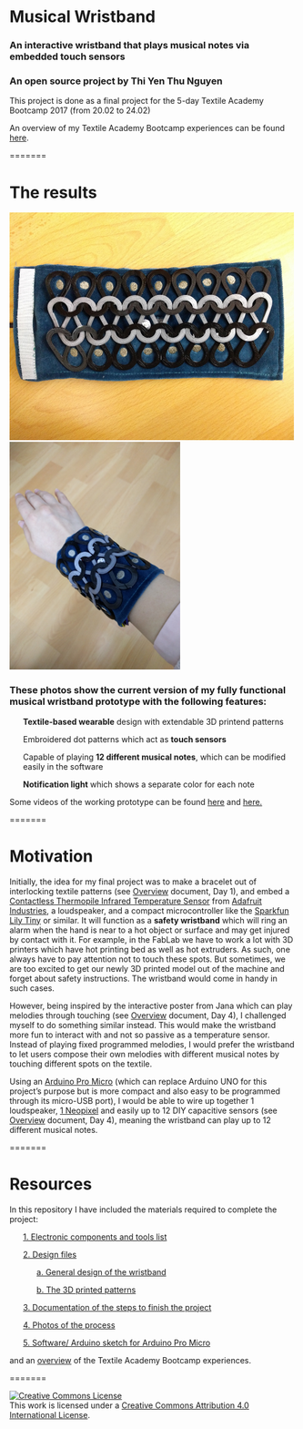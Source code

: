 # Musical Wristband
### An interactive wristband that plays musical notes via embedded touch sensors
### An open source project by Thi Yen Thu Nguyen

This project is done as a final project for the 5-day Textile Academy Bootcamp 2017 (from 20.02 to 24.02)

An overview of my Textile Academy Bootcamp experiences can be found <a href="/Textile_Bootcamp_Overview.pdf">here</a>.

=======

<h1> The results </h1>

<img src="/Media/Photo%206.4.jpg" width="500" height="400">
<img src="/Media/Photo%206.6.jpg" width="300" height="400">

<h3>These photos show the current version of my fully functional musical wristband prototype with the following features:</h3>

<ul><p><b>Textile-based wearable</b> design with extendable 3D printend patterns</p></ul>
<ul><p> Embroidered dot patterns which act as <b>touch sensors</b> </p></ul>
<ul><p> Capable of playing <b>12 different musical notes</b>, which can be modified easily in the software </p></ul>
<ul><p> <b>Notification light</b> which shows a separate color for each note </p></ul>

Some videos of the working prototype can be found <a href="https://drive.google.com/open?id=1Z6S9Ow4DFeNC1pcFJgWmBOpGZVO2vQA2ew">here</a> and <a href="https://drive.google.com/open?id=1La1Y-eIfwR8ZsLkto_pnXsW72Wj5l-rd9Q">here.</a>

=======

<h1> Motivation </h1>

Initially, the idea for my final project was to make a bracelet out of interlocking textile patterns (see <a href="/Textile_Bootcamp_Overview.pdf">Overview</a> document, Day 1), and embed a <a href="https://www.adafruit.com/products/2023">Contactless Thermopile Infrared Temperature Sensor</a> from <a href="https://www.adafruit.com/">Adafruit Industries</a>, a loudspeaker, and a compact microcontroller like the <a href="https://www.sparkfun.com/products/10899">Sparkfun Lily Tiny</a> or similar. It will function as a <b>safety wristband</b> which will ring an alarm when the hand is near to a hot object or surface and may get injured by contact with it. For example, in the FabLab we have to work a lot with 3D printers which have hot printing bed as well as hot extruders. As such, one always have to pay attention not to touch these spots. But sometimes, we are too excited to get our newly 3D printed model out of the machine and forget about safety instructions. The wristband would come in handy in such cases.


However, being inspired by the interactive poster from Jana which can play melodies through touching (see <a href="/Textile_Bootcamp_Overview.pdf">Overview</a> document, Day 4), I challenged myself to do something similar instead. This would make the wristband more fun to interact with and not so passive as a temperature sensor. Instead of playing fixed programmed melodies, I would prefer the wristband to let users compose their own melodies with different musical notes by touching different spots on the textile. 


Using an <a href="http://www.exp-tech.de/pro-micro-5v-16mhz">Arduino Pro Micro</a> (which can replace Arduino UNO for this project’s purpose but is more compact and also easy to be programmed through its micro-USB port), I would be able to wire up together 1 loudspeaker, <a href="https://www.adafruit.com/category/168">1 Neopixel</a> and easily up to 12 DIY capacitive sensors (see <a href="/Overview.pdf">Overview</a> document, Day 4), meaning the wristband can play up to 12 different musical notes.


=======

<h1> Resources </h1>

In this repository I have included the materials required to complete the project:
<ul> <a href="/BOM.xlsx">1. Electronic components and tools list</a></ul>
<ul> <a href="/Design%20files">2. Design files</a></ul>
<ul> <ul> <a href="/Design%20files/Bracelet-design-rev0.2.ai">a. General design of the wristband</a></ul></ul>
<ul> <ul> <a href="/Design%20files/ScalePattern1mm.stl">b. The 3D printed patterns</a></ul></ul>
<ul> <a href="/Project documentation.txt">3. Documentation of the steps to finish the project</a></ul>
<ul> <a href="/Media">4. Photos of the process</a></ul>
<ul> <a href="/Arduino%20Sketch">5. Software/ Arduino sketch for Arduino Pro Micro</a></ul>

and an <a href="/Textile_Bootcamp_Overview.pdf">overview</a> of the Textile Academy Bootcamp experiences.

=======



<a rel="license" href="http://creativecommons.org/licenses/by/4.0/"><img alt="Creative Commons License" style="border-width:0" src="https://i.creativecommons.org/l/by/4.0/88x31.png" /></a><br />This work is licensed under a <a rel="license" href="http://creativecommons.org/licenses/by/4.0/">Creative Commons Attribution 4.0 International License</a>.
